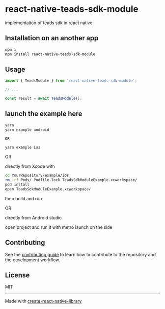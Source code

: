 # react-native-teads-sdk-module

implementation of teads sdk in react native

## Installation on an another app

```sh
npm i
npm install react-native-teads-sdk-module
```

## Usage

```js
import { TeadsModule } from 'react-native-teads-sdk-module';

// ...

const result = await TeadsModule();
```

## launch the example here

```sh
yarn
yarn example android

OR

yarn example ios
```

OR

directly from Xcode with

```sh
cd YourRepository/example/ios
rm -rf Pods/ Podfile.lock TeadsSdkModuleExample.xcworkspace/
pod install
open TeadsSdkModuleExample.xcworkspace/
```

then build and run

OR

directly from Android studio

open project and run it
with metro launch on the side

## Contributing

See the [contributing guide](CONTRIBUTING.md) to learn how to contribute to the repository and the development workflow.

## License

MIT

---

Made with [create-react-native-library](https://github.com/callstack/react-native-builder-bob)
